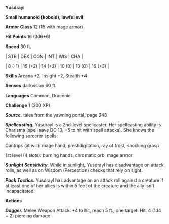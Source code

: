 **Yusdrayl**

**Small humanoid (kobold), lawful evil**

**Armor Class** 12 (15 with mage armor)

**Hit Points** 16 (3d6+6)

**Speed** 30 ft.

|   STR   |   DEX   |   CON   |   INT   |   WIS   |   CHA   |
  
| 8 (-1) | 15 (+2) | 14 (+2) | 10 (0) | 10 (0) | 16 (+3) |

**Skills** Arcana +2, Insight +2, Stealth +4

**Senses** darkvision 60 ft.

**Languages** Common, Draconic

**Challenge** 1 (200 XP)

***Source.*** tales from the yawning portal,  page 248

***Spellcasting.*** Yusdrayl is a 2nd-level spellcaster. Her spellcasting ability is Charisma (spell save DC 13, +5 to hit with spell attacks). She knows the following sorcerer spells:

Cantrips (at will): mage hand, prestidigitation, ray of frost, shocking grasp 

1st level (4 slots): burning hands, chromatic orb, mage armor

***Sunlight Sensitivity.*** While in sunlight, Yusdrayl has disadvantage on attack rolls, as well as on Wisdom (Perception) checks that rely on sight.

***Pack Tactics.*** Yusdrayl has advantage on an attack roll against a creature if at least one of her allies is within 5 feet of the creature and the ally isn't incapacitated.

**Actions**

***Dagger.*** Melee Weapon Attack: +4 to hit, reach 5 ft., one target. Hit: 4 (1d4 + 2) piercing damage.

